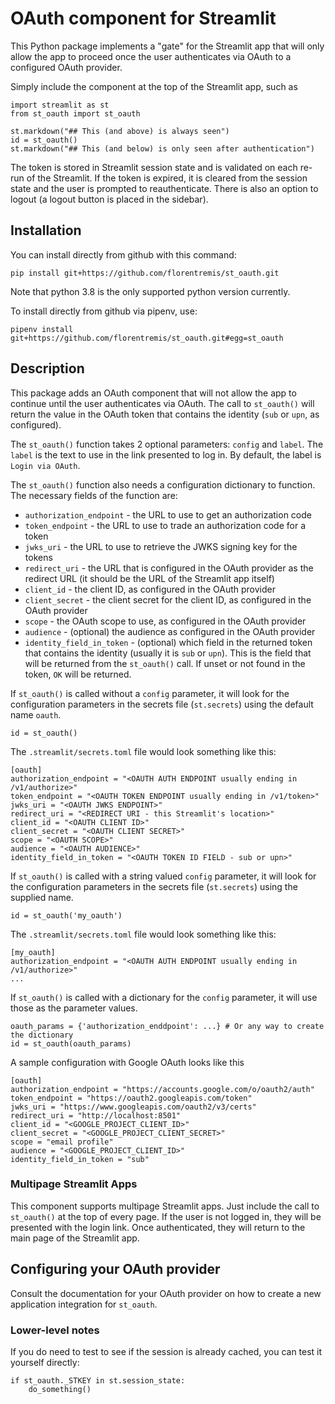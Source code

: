 # OAuth component for Streamlit

This Python package implements a "gate" for the Streamlit app
that will only allow the app to proceed once the user authenticates
via OAuth to a configured OAuth provider.

Simply include the component at the top of the Streamlit app, such as
```
import streamlit as st
from st_oauth import st_oauth

st.markdown("## This (and above) is always seen")
id = st_oauth()
st.markdown("## This (and below) is only seen after authentication")
```

The token is stored in Streamlit session state and is validated
on each re-run of the Streamlit. If the token is expired, it is cleared
from the session state and the user is prompted to reauthenticate. There
is also an option to logout (a logout button is placed in the sidebar).

## Installation 

You can install directly from github with this command:
```
pip install git+https://github.com/florentremis/st_oauth.git
```
Note that python 3.8 is the only supported python version currently.

To install directly from github via pipenv, use:
```
pipenv install git+https://github.com/florentremis/st_oauth.git#egg=st_oauth
```

## Description

This package adds an OAuth component that will not allow the app to 
continue until the user authenticates via OAuth. The call to `st_oauth()`
will return the value in the OAuth token that contains the identity
(`sub` or `upn`, as configured).

The `st_oauth()` function takes 2 optional parameters: `config` and `label`.
The `label` is the text to use in the link presented to log in. By default, 
the label is `Login via OAuth`.

The `st_oauth()` function also needs a configuration dictionary to function.
The necessary fields of the function are:
* `authorization_endpoint` - the URL to use to get an authorization code
* `token_endpoint` - the URL to use to trade an authorization code for a token
* `jwks_uri` - the URL to use to retrieve the JWKS signing key for the tokens
* `redirect_uri` - the URL that is configured in the OAuth provider as the redirect URL (it should be the URL of the Streamlit app itself)
* `client_id` - the client ID, as configured in the OAuth provider
* `client_secret` - the client secret for the client ID, as configured in the OAuth provider
* `scope` - the OAuth scope to use, as configured in the OAuth provider
* `audience` - (optional) the audience as configured in the OAuth provider
* `identity_field_in_token` -  (optional) which field in the returned token that contains the identity (usually it is `sub` or `upn`). This is the field that will be returned from the `st_oauth()` call. If unset or not found in the token, `OK` will be returned.

If `st_oauth()` is called without a `config` parameter, it will look for the 
configuration parameters in the secrets file (`st.secrets`) using the default
name `oauth`.
```
id = st_oauth()
```

The `.streamlit/secrets.toml` file would look something like this:
```
[oauth]
authorization_endpoint = "<OAUTH AUTH ENDPOINT usually ending in /v1/authorize>"
token_endpoint = "<OAUTH TOKEN ENDPOINT usually ending in /v1/token>"
jwks_uri = "<OAUTH JWKS ENDPOINT>"
redirect_uri = "<REDIRECT URI - this Streamlit's location>"
client_id = "<OAUTH CLIENT ID>"
client_secret = "<OAUTH CLIENT SECRET>"
scope = "<OAUTH SCOPE>"
audience = "<OAUTH AUDIENCE>"
identity_field_in_token = "<OAUTH TOKEN ID FIELD - sub or upn>"
```

If `st_oauth()` is called with a string valued `config` parameter, it will look for the
configuration parameters in the secrets file (`st.secrets`) using the supplied name.
```
id = st_oauth('my_oauth')
```

The `.streamlit/secrets.toml` file would look something like this:
```
[my_oauth]
authorization_endpoint = "<OAUTH AUTH ENDPOINT usually ending in /v1/authorize>"
...
```

If `st_oauth()` is called with a dictionary for the `config` parameter,
it will use those as the parameter values.
```
oauth_params = {'authorization_enddpoint': ...} # Or any way to create the dictionary
id = st_oauth(oauth_params)
```

A sample configuration with Google OAuth looks like this

```
[oauth]
authorization_endpoint = "https://accounts.google.com/o/oauth2/auth"
token_endpoint = "https://oauth2.googleapis.com/token"
jwks_uri = "https://www.googleapis.com/oauth2/v3/certs"
redirect_uri = "http://localhost:8501"
client_id = "<GOOGLE_PROJECT_CLIENT_ID>"
client_secret = "<GOOGLE_PROJECT_CLIENT_SECRET>"
scope = "email profile"
audience = "<GOOGLE_PROJECT_CLIENT_ID>"
identity_field_in_token = "sub"
```

### Multipage Streamlit Apps
This component supports multipage Streamlit apps. Just include
the call to `st_oauth()` at the top of every page. If 
the user is not logged in, they will be presented with the login
link. Once authenticated, they will return to the main page of the
Streamlit app.

## Configuring your OAuth provider
Consult the documentation for your OAuth provider on how to create a new
application integration for `st_oauth`.

### Lower-level notes
If you do need to test to see if the session is already cached,
you can test it yourself directly:
```
if st_oauth._STKEY in st.session_state:
    do_something()
```
